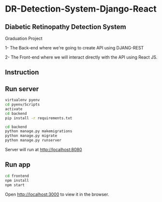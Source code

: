 # DR-Detection-System-Django-React
## Diabetic Retinopathy Detection System

Graduation Project 

1- The Back-end where we're going to create API using DJANG-REST

2- The Front-end where we will interact directly with the API using React JS.

## Instruction

## Run server

```bash
virtualenv pyenv
cd pyenv/Scripts
activate
cd backend
pip install -r requirements.txt
```

```bash
cd backend
python manage.py makemigrations
python manage.py migrate
python manage.py runserver
```
Server will run at [http://localhost:8080](http://localhost:8080)

## Run app

```bash
cd frontend
npm install
npm start
```

Open [http://localhost:3000](http://localhost:3000) to view it in the browser.






